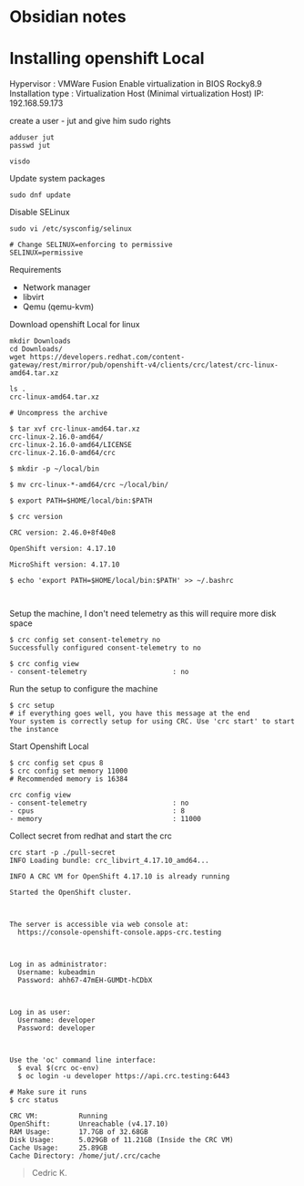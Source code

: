 # Obsidian notes
# Installing openshift Local

Hypervisor : VMWare Fusion
Enable virtualization in BIOS
Rocky8.9
Installation type  : Virtualization Host (Minimal virtualization Host)
IP: 192.168.59.173

create a user - jut and give him sudo rights
```
adduser jut
passwd jut

visdo
```

Update system packages
```
sudo dnf update
```

Disable SELinux
```
sudo vi /etc/sysconfig/selinux

# Change SELINUX=enforcing to permissive
SELINUX=permissive
```

Requirements
* Network manager
* libvirt
* Qemu (qemu-kvm)

Download openshift Local for linux
```
mkdir Downloads
cd Downloads/
wget https://developers.redhat.com/content-gateway/rest/mirror/pub/openshift-v4/clients/crc/latest/crc-linux-amd64.tar.xz

ls .
crc-linux-amd64.tar.xz

# Uncompress the archive

$ tar xvf crc-linux-amd64.tar.xz 
crc-linux-2.16.0-amd64/
crc-linux-2.16.0-amd64/LICENSE
crc-linux-2.16.0-amd64/crc

$ mkdir -p ~/local/bin

$ mv crc-linux-*-amd64/crc ~/local/bin/

$ export PATH=$HOME/local/bin:$PATH

$ crc version

CRC version: 2.46.0+8f40e8

OpenShift version: 4.17.10

MicroShift version: 4.17.10

$ echo 'export PATH=$HOME/local/bin:$PATH' >> ~/.bashrc 



```

Setup the machine, I don't need telemetry as this will require more disk space

```
$ crc config set consent-telemetry no
Successfully configured consent-telemetry to no

$ crc config view
- consent-telemetry                     : no
```

Run the setup to configure the machine
```
$ crc setup
# if everything goes well, you have this message at the end
Your system is correctly setup for using CRC. Use 'crc start' to start the instance
```

Start Openshift Local
```
$ crc config set cpus 8
$ crc config set memory 11000
# Recommended memory is 16384

crc config view
- consent-telemetry                     : no
- cpus                                  : 8
- memory                                : 11000
```


Collect secret from redhat and start the crc
```
crc start -p ./pull-secret
INFO Loading bundle: crc_libvirt_4.17.10_amd64... 

INFO A CRC VM for OpenShift 4.17.10 is already running 

Started the OpenShift cluster.

  

The server is accessible via web console at:
  https://console-openshift-console.apps-crc.testing

  

Log in as administrator:
  Username: kubeadmin
  Password: ahh67-47mEH-GUMDt-hCDbX

  

Log in as user:
  Username: developer
  Password: developer

  

Use the 'oc' command line interface:
  $ eval $(crc oc-env)
  $ oc login -u developer https://api.crc.testing:6443

# Make sure it runs
$ crc status

CRC VM:          Running
OpenShift:       Unreachable (v4.17.10)
RAM Usage:       17.7GB of 32.68GB
Disk Usage:      5.029GB of 11.21GB (Inside the CRC VM)
Cache Usage:     25.89GB
Cache Directory: /home/jut/.crc/cache
```

> Cedric K.
